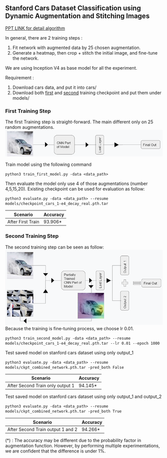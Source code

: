 ## Stanford Cars Dataset Classification using Dynamic Augmentation and Stitching Images

[PPT LINK for detail algorithm](https://docs.google.com/presentation/d/1mSd2WATNZr9X9gWaKbN3GbovtA3jijJhMFhMRHw2hf8/edit?usp=sharing)

In general, there are 2 training steps : 
1. Fit network with augmented data by 25 chosen augmentation. 
2. Generate a heatmap, then crop + stitch the initial image, and fine-tune the network. 

We are using Inception V4 as base model for all the experiment.

Requirement :
1. Download cars data, and put it into cars/
2. Download both [first](https://drive.google.com/file/d/1pOwBUhDfI1D9qXfC60X6ieJ2vdQwx8Mx/view?usp=sharing) and [second](https://drive.google.com/file/d/12DZrvDsxdKxcZyf9uQWmKFAMFU58dAV8/view?usp=sharing) training checkpoint and put them under models/

### First Training Step
The first Training step is straight-forward. The main different only on 25 random augmentations.
![Alt text](res/first_training.PNG?raw=true "First Training Step")


Train model using the following command
```
python3 train_first_model.py -data <data_path>
```

Then evaluate the model only use 4 of those augmentations (number 4,5,15,20). Existing checkpoint can be used for evaluation as follow:
```
python3 evaluate.py -data <data_path> --resume models/checkpoint_cars_1-e4_decay_real.pth.tar
```
| Scenario                                        | Accuracy      |
|-------------------------------------------------|---------------|
| After First Train                               | 93.906*       |


### Second Training Step
The second training step can be seen as follow:
![Alt text](res/second_train.PNG?raw=true "Second Training Step")
Because the training is fine-tuning process, we choose lr 0.01.
```
python3 train_second_model.py -data <data_path> --resume models/checkpoint_cars_1-e4_decay_real.pth.tar --lr 0.01 --epoch 1000

```
Test saved model on stanford cars dataset using only output_1

```
python3 evaluate.py -data <data_path> --resume models/ckpt_combined_network.pth.tar -pred_both False

```
| Scenario                                        | Accuracy      |
|-------------------------------------------------|---------------|
| After Second Train only output 1                | 94.145*       |

Test saved model on stanford cars dataset using only output_1 and output_2
```
python3 evaluate.py -data <data_path> --resume models/ckpt_combined_network.pth.tar -pred_both True

```
| Scenario                                        | Accuracy      |
|-------------------------------------------------|---------------|
| After Second Train output 1 and 2               | 94.266*       |

(*) : The accuracy may be different due to the probability factor in augmentation function. However, by performing multiple experimentations, we are confident that the difference is under 1%.
